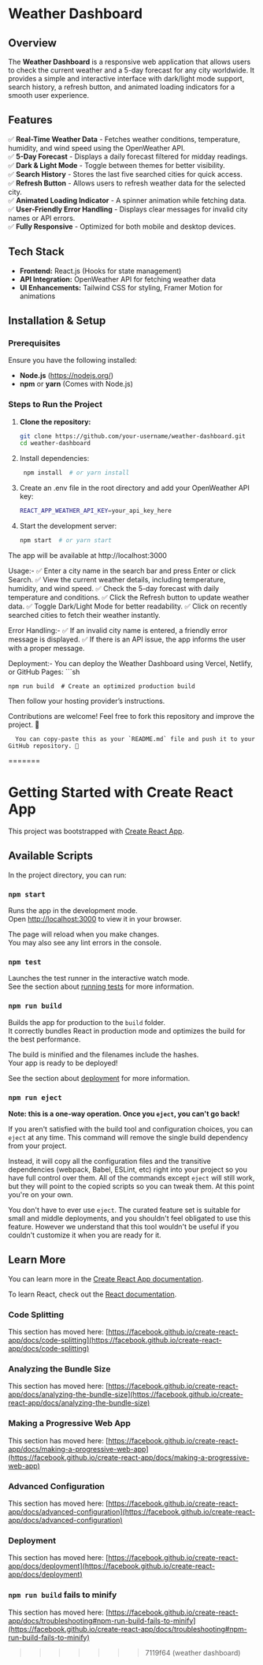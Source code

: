 # Weather Dashboard

## Overview
The **Weather Dashboard** is a responsive web application that allows users to check the current weather and a 5-day forecast for any city worldwide. It provides a simple and interactive interface with dark/light mode support, search history, a refresh button, and animated loading indicators for a smooth user experience.

## Features
✅ **Real-Time Weather Data** - Fetches weather conditions, temperature, humidity, and wind speed using the OpenWeather API.  
✅ **5-Day Forecast** - Displays a daily forecast filtered for midday readings.  
✅ **Dark & Light Mode** - Toggle between themes for better visibility.  
✅ **Search History** - Stores the last five searched cities for quick access.  
✅ **Refresh Button** - Allows users to refresh weather data for the selected city.  
✅ **Animated Loading Indicator** - A spinner animation while fetching data.  
✅ **User-Friendly Error Handling** - Displays clear messages for invalid city names or API errors.  
✅ **Fully Responsive** - Optimized for both mobile and desktop devices.  

## Tech Stack
- **Frontend:** React.js (Hooks for state management)
- **API Integration:** OpenWeather API for fetching weather data
- **UI Enhancements:** Tailwind CSS for styling, Framer Motion for animations

## Installation & Setup

### Prerequisites
Ensure you have the following installed:
- **Node.js** (https://nodejs.org/)
- **npm** or **yarn** (Comes with Node.js)

### Steps to Run the Project
1. **Clone the repository:**
   ```sh
   git clone https://github.com/your-username/weather-dashboard.git
   cd weather-dashboard
2. Install dependencies:
    ```sh
     npm install  # or yarn install
3. Create an .env file in the root directory and add your OpenWeather API key:
     ```sh
     REACT_APP_WEATHER_API_KEY=your_api_key_here
4. Start the development server:
    ```sh
    npm start  # or yarn start
The app will be available at http://localhost:3000

Usage:-
✅ Enter a city name in the search bar and press Enter or click Search.
✅ View the current weather details, including temperature, humidity, and wind speed.
✅ Check the 5-day forecast with daily temperature and conditions.
✅ Click the Refresh button to update weather data.
✅ Toggle Dark/Light Mode for better readability.
✅ Click on recently searched cities to fetch their weather instantly.

Error Handling:-
✅ If an invalid city name is entered, a friendly error message is displayed.
✅ If there is an API issue, the app informs the user with a proper message.

Deployment:-
You can deploy the Weather Dashboard using Vercel, Netlify, or GitHub Pages:
    ```sh
    
    npm run build  # Create an optimized production build
Then follow your hosting provider’s instructions.

Contributions are welcome! Feel free to fork this repository and improve the project. 🚀
  
      You can copy-paste this as your `README.md` file and push it to your GitHub repository. 🚀
=======
# Getting Started with Create React App

This project was bootstrapped with [Create React App](https://github.com/facebook/create-react-app).

## Available Scripts

In the project directory, you can run:

### `npm start`

Runs the app in the development mode.\
Open [http://localhost:3000](http://localhost:3000) to view it in your browser.

The page will reload when you make changes.\
You may also see any lint errors in the console.

### `npm test`

Launches the test runner in the interactive watch mode.\
See the section about [running tests](https://facebook.github.io/create-react-app/docs/running-tests) for more information.

### `npm run build`

Builds the app for production to the `build` folder.\
It correctly bundles React in production mode and optimizes the build for the best performance.

The build is minified and the filenames include the hashes.\
Your app is ready to be deployed!

See the section about [deployment](https://facebook.github.io/create-react-app/docs/deployment) for more information.

### `npm run eject`

**Note: this is a one-way operation. Once you `eject`, you can't go back!**

If you aren't satisfied with the build tool and configuration choices, you can `eject` at any time. This command will remove the single build dependency from your project.

Instead, it will copy all the configuration files and the transitive dependencies (webpack, Babel, ESLint, etc) right into your project so you have full control over them. All of the commands except `eject` will still work, but they will point to the copied scripts so you can tweak them. At this point you're on your own.

You don't have to ever use `eject`. The curated feature set is suitable for small and middle deployments, and you shouldn't feel obligated to use this feature. However we understand that this tool wouldn't be useful if you couldn't customize it when you are ready for it.

## Learn More

You can learn more in the [Create React App documentation](https://facebook.github.io/create-react-app/docs/getting-started).

To learn React, check out the [React documentation](https://reactjs.org/).

### Code Splitting

This section has moved here: [https://facebook.github.io/create-react-app/docs/code-splitting](https://facebook.github.io/create-react-app/docs/code-splitting)

### Analyzing the Bundle Size

This section has moved here: [https://facebook.github.io/create-react-app/docs/analyzing-the-bundle-size](https://facebook.github.io/create-react-app/docs/analyzing-the-bundle-size)

### Making a Progressive Web App

This section has moved here: [https://facebook.github.io/create-react-app/docs/making-a-progressive-web-app](https://facebook.github.io/create-react-app/docs/making-a-progressive-web-app)

### Advanced Configuration

This section has moved here: [https://facebook.github.io/create-react-app/docs/advanced-configuration](https://facebook.github.io/create-react-app/docs/advanced-configuration)

### Deployment

This section has moved here: [https://facebook.github.io/create-react-app/docs/deployment](https://facebook.github.io/create-react-app/docs/deployment)

### `npm run build` fails to minify

This section has moved here: [https://facebook.github.io/create-react-app/docs/troubleshooting#npm-run-build-fails-to-minify](https://facebook.github.io/create-react-app/docs/troubleshooting#npm-run-build-fails-to-minify)
>>>>>>> 7119f64 (weather dashboard)
